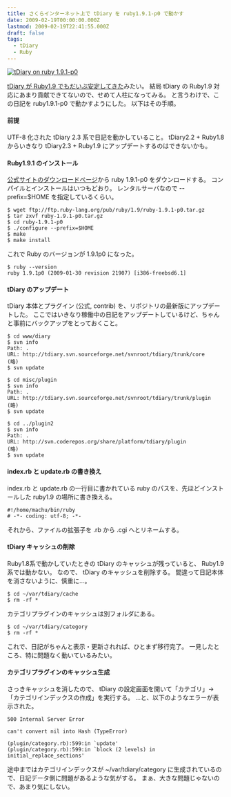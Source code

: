 ```yaml
---
title: さくらインターネット上で tDiary を ruby1.9.1-p0 で動かす
date: 2009-02-19T00:00:00.000Z
lastmod: 2009-02-19T22:41:55.000Z
draft: false
tags:
  - tDiary
  - Ruby
---
```


[![tDiary on ruby 1.9.1-p0](https://farm4.staticflickr.com/3577/3293978722_c9736b0f40.jpg "tDiary on ruby 1.9.1-p0")](http://www.flickr.com/photos/machu/3293978722/)

[tDiary が Ruby1.9 でもだいぶ安定してきた](http://www.hsbt.org/diary/20090212.html#p01)みたい。 結局 tDiary の Ruby1.9 対応にあまり貢献できてないので、せめて人柱になってみる。 と言うわけで、この日記を ruby1.9.1-p0 で動かすようにした。 以下はその手順。

#### 前提

UTF-8 化された tDiary 2.3 系で日記を動かしていること。 tDiary2.2 + Ruby1.8 からいきなり tDiary2.3 + Ruby1.9 にアップデートするのはできないかも。

#### Ruby1.9.1 のインストール

[公式サイトのダウンロードページ](http://www.ruby-lang.org/ja/downloads/)から ruby 1.9.1-p0 をダウンロードする。 コンパイルとインストールはいつもどおり。 レンタルサーバなので --prefix=$HOME を指定しているくらい。

```
$ wget ftp://ftp.ruby-lang.org/pub/ruby/1.9/ruby-1.9.1-p0.tar.gz
$ tar zxvf ruby-1.9.1-p0.tar.gz
$ cd ruby-1.9.1-p0
$ ./configure --prefix=$HOME
$ make
$ make install
```

これで Ruby のバージョンが 1.9.1p0 になった。

```
$ ruby --version
ruby 1.9.1p0 (2009-01-30 revision 21907) [i386-freebsd6.1]
```

#### tDiary のアップデート

tDiary 本体とプラグイン (公式, contrib) を、リポジトリの最新版にアップデートした。 ここではいきなり稼働中の日記をアップデートしているけど、ちゃんと事前にバックアップをとっておくこと。

```
$ cd www/diary
$ svn info
Path: .
URL: http://tdiary.svn.sourceforge.net/svnroot/tdiary/trunk/core
(略)
$ svn update
```

```
$ cd misc/plugin
$ svn info
Path: .
URL: http://tdiary.svn.sourceforge.net/svnroot/tdiary/trunk/plugin
(略)
$ svn update
```

```
$ cd ../plugin2
$ svn info
Path: .
URL: http://svn.coderepos.org/share/platform/tdiary/plugin
(略)
$ svn update
```

#### index.rb と update.rb の書き換え

index.rb と update.rb の一行目に書かれている ruby のパスを、先ほどインストールした ruby1.9 の場所に書き換える。

```
#!/home/machu/bin/ruby
# -*- coding: utf-8; -*-
```

それから、ファイルの拡張子を .rb から .cgi へとリネームする。

#### tDiary キャッシュの削除

Ruby1.8系で動かしていたときの tDiary のキャッシュが残っていると、 Ruby1.9 系では動かない。 なので、 tDiary のキャッシュを削除する。 間違って日記本体を消さないように、慎重に…。

```
$ cd ~/var/tdiary/cache
$ rm -rf *
```

カテゴリプラグインのキャッシュは別フォルダにある。

```
$ cd ~/var/tdiary/category
$ rm -rf *
```

これで、日記がちゃんと表示・更新されれば、ひとまず移行完了。 一見したところ、特に問題なく動いているみたい。

#### カテゴリプラグインのキャッシュ生成

さっきキャッシュを消したので、 tDiary の設定画面を開いて「カテゴリ」→「カテゴリインデックスの作成」を実行する。 …と、以下のようなエラーが表示された。

```
500 Internal Server Error

can't convert nil into Hash (TypeError)

(plugin/category.rb):599:in `update'
(plugin/category.rb):599:in `block (2 levels) in initial_replace_sections'
```

途中まではカテゴリインデックスが \~/var/tdiary/category に生成されているので、日記データ側に問題があるような気がする。 まぁ、大きな問題じゃないので、あまり気にしない。
